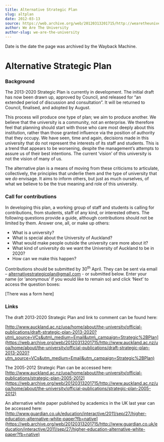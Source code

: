 ```yaml
---
title: Alternative Strategic Plan
slug: altplan
date: 2012-03-13
source: https://web.archive.org/web/20120313201715/http://wearetheuniversity.org.nz/altplan/
author: We Are The University
author-slug: we-are-the-university
---
```


Date is the date the page was archived by the Wayback Machine.

# Alternative Strategic Plan 

### Background

The 2013-2020 Strategic Plan is currently in development. The initial draft has now been drawn up, approved by Council, and released for “an extended period of discussion and consultation”. It will be returned to Council, finalised, and adopted by August.

This process will produce one type of plan; we aim to produce another. We believe that the university is a community, not an enterprise. We therefore feel that planning should start with those who care most deeply about this institution, rather than those granted influence via the position of authority that they occupy. We have seen, time and again, decisions made in this university that do not represent the interests of its staff and students. This is a trend that appears to be worsening, despite the management’s attempts to assure us of their best intentions. The current ‘vision’ of this university is not the vision of many of us.

The alternative plan is a means of moving from these criticisms to articulate, collectively, the principles that underlie them and the type of university that we _do_ envisage. It aims to inform others, but just as much ourselves, of what we believe to be the true meaning and role of this university.

### Call for contributions

In developing this plan, a working group of staff and students is calling for contributions, from students, staff of any kind, or interested others. The following questions provide a guide, although contributions should not be limited by them. Answer one, all, or make up others:

- What is a university?
- What is special about the University of Auckland?
- What would make people outside the university care more about it?
- What kind of university do we want the University of Auckland to be in 2020?
- How can we make this happen?

Contributions should be submitted by 30<sup>th</sup> April. They can be sent via email – [alternativestrategicplan@gmail.com](https://web.archive.org/web/20120313201715/mailto:alternativestrategicplan@gmail.com) - or submitted below. Enter your name (or ‘anonymous’ if you would like to remain so) and click ‘Next’ to access the question boxes:

[There was a form here]

### Links

The draft 2013-2020 Strategic Plan and link to comment can be found here:

[http://www.auckland.ac.nz/uoa/home/about/the-university/official-publications/draft-strategic-plan-2013-2020?utm\_source=VCs&utm\_medium=Email&utm\_campaign=Strategic%2BPlan](https://web.archive.org/web/20120313201715/http://www.auckland.ac.nz/uoa/home/about/the-university/official-publications/draft-strategic-plan-2013-2020?utm_source=VCs&utm_medium=Email&utm_campaign=Strategic%2BPlan)

The 2005-2012 Strategic Plan can be accessed here:  
[http://www.auckland.ac.nz/uoa/home/about/the-university/official-publications/strategic-plan-2005-2012](https://web.archive.org/web/20120313201715/http://www.auckland.ac.nz/uoa/home/about/the-university/official-publications/strategic-plan-2005-2012)

An alternative white paper published by academics in the UK last year can be accessed here: [http://www.guardian.co.uk/education/interactive/2011/sep/27/higher-education-alternative-white-paper?fb=native](https://web.archive.org/web/20120313201715/http://www.guardian.co.uk/education/interactive/2011/sep/27/higher-education-alternative-white-paper?fb=native)